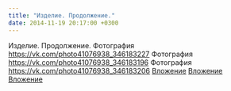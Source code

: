 ```yaml
---
title: "Изделие. Продолжение."
date: 2014-11-19 20:17:00 +0300
---
```


Изделие. Продолжение.
Фотография
<a class="vk-attach" href="https://vk.com/photo41076938_346183227">https://vk.com/photo41076938_346183227</a>
Фотография
<a class="vk-attach" href="https://vk.com/photo41076938_346183196">https://vk.com/photo41076938_346183196</a>
Фотография
<a class="vk-attach" href="https://vk.com/photo41076938_346183206">https://vk.com/photo41076938_346183206</a>
<a class="vk-attach" href="https://vk.com/photo41076938_346183227">Вложение</a>
<a class="vk-attach" href="https://vk.com/photo41076938_346183196">Вложение</a>
<a class="vk-attach" href="https://vk.com/photo41076938_346183206">Вложение</a>
